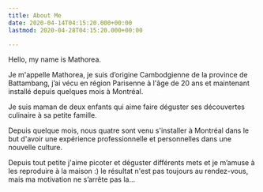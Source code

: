 ```yaml
---
title: About Me
date: 2020-04-14T04:15:20.000+00:00
lastmod: 2020-04-28T04:15:20.000+00:00

---
```

Hello, my name is Mathorea.

<!--more-->

Je m'appelle Mathorea, je suis d’origine Cambodgienne de la province de Battambang, j’ai vécu en région Parisenne à l'âge de 20 ans et maintenant installé depuis quelques mois à Montréal.

Je suis maman de deux enfants qui aime faire déguster ses découvertes culinaire à sa petite famille.

Depuis quelque mois, nous quatre sont venu s'installer à Montréal dans le but d'avoir une expérience professionnelle et personnelles dans une nouvelle culture.

Depuis tout petite j'aime picoter et déguster différents mets et je m’amuse à les reproduire à la maison :) le résultat n'est pas toujours au rendez-vous, mais ma motivation ne s’arrête pas la...